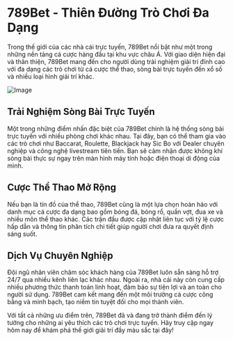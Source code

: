 # 789Bet - Thiên Đường Trò Chơi Đa Dạng

Trong thế giới của các nhà cái trực tuyến, 789Bet nổi bật như một trong những nền tảng cá cược hàng đầu tại khu vực châu Á. Với giao diện hiện đại và thân thiện, 789Bet mang đến cho người dùng trải nghiệm giải trí đỉnh cao với đa dạng các trò chơi từ cá cược thể thao, sòng bài trực tuyến đến xổ số và nhiều loại hình giải trí khác.

![Image](https://github.com/user-attachments/assets/bd51ea9f-0666-407b-a7a7-98ead6de688c)

## Trải Nghiệm Sòng Bài Trực Tuyến
Một trong những điểm nhấn đặc biệt của 789Bet chính là hệ thống sòng bài trực tuyến với nhiều phòng chơi khác nhau. Tại đây, bạn có thể tham gia vào các trò chơi như Baccarat, Roulette, Blackjack hay Sic Bo với Dealer chuyên nghiệp và công nghệ livestream tiên tiến. Bạn sẽ cảm nhận được không khí sòng bài thực sự ngay trên màn hình máy tính hoặc điện thoại di động của mình.

## Cược Thể Thao Mở Rộng
Nếu bạn là tín đồ của thể thao, 789Bet cũng là một lựa chọn hoàn hảo với danh mục cá cược đa dạng bao gồm bóng đá, bóng rổ, quần vợt, đua xe và nhiều môn thể thao khác. Các trận đấu được cập nhật liên tục với tỷ lệ cược hấp dẫn và thông tin phân tích chi tiết giúp người chơi đưa ra quyết định sáng suốt.

## Dịch Vụ Chuyên Nghiệp
Đội ngũ nhân viên chăm sóc khách hàng của 789Bet luôn sẵn sàng hỗ trợ 24/7 qua nhiều kênh liên lạc khác nhau. Ngoài ra, nhà cái này còn cung cấp nhiều phương thức thanh toán linh hoạt, đảm bảo sự tiện lợi và an toàn cho người sử dụng. 789Bet cam kết mang đến một môi trường cá cược công bằng và minh bạch, tạo niềm tin tuyệt đối cho mọi thành viên.

Với tất cả những ưu điểm trên, 789Bet đã và đang trở thành điểm đến lý tưởng cho những ai yêu thích các trò chơi trực tuyến. Hãy truy cập ngay hôm nay để khám phá thế giới giải trí đầy màu sắc tại đây!